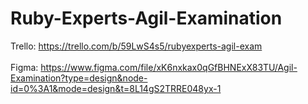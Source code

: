 # Ruby-Experts-Agil-Examination
Trello: https://trello.com/b/59LwS4s5/rubyexperts-agil-exam
<br><br>
Figma: https://www.figma.com/file/xK6nxkax0qGfBHNExX83TU/Agil-Examination?type=design&node-id=0%3A1&mode=design&t=8L14gS2TRRE048yx-1
<br><br>
